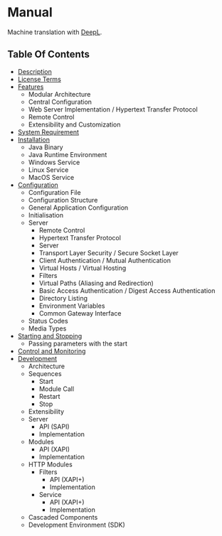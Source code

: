 # Manual

Machine translation with [DeepL](https://deepl.com).


## Table Of Contents
- [Description](description.md)
- [License Terms](license-terms.md)
- [Features](features.md)
  - Modular Architecture
  - Central Configuration
  - Web Server Implementation / Hypertext Transfer Protocol
  - Remote Control
  - Extensibility and Customization
- [System Requirement](system-requirement.md)
- [Installation](installation.md)
  - Java Binary
  - Java Runtime Environment
  - Windows Service
  - Linux Service
  - MacOS Service
- [Configuration](configuration.md)
  - Configuration File
  - Configuration Structure
  - General Application Configuration
  - Initialisation
  - Server
    - Remote Control
    - Hypertext Transfer Protocol
    - Server
    - Transport Layer Security / Secure Socket Layer
    - Client Authentication / Mutual Authentication
    - Virtual Hosts / Virtual Hosting
    - Filters
    - Virtual Paths (Aliasing and Redirection)
    - Basic Access Authentication / Digest Access Authentication
    - Directory Listing
    - Environment Variables
    - Common Gateway Interface
  - Status Codes
  - Media Types
- [Starting and Stopping](starting-and-stopping.md)
  - Passing parameters with the start
- [Control and Monitoring](control-and-monitoring.md)
- [Development](development.md)
  - Architecture
  - Sequences
    - Start
    - Module Call
    - Restart
    - Stop
  - Extensibility
  - Server
    - API (SAPI)
    - Implementation
  - Modules
    - API (XAPI)
    - Implementation
  - HTTP Modules
    - Filters
      - API (XAPI+)
      - Implementation
    - Service
      - API (XAPI+)
      - Implementation
  - Cascaded Components
  - Development Environment (SDK)
